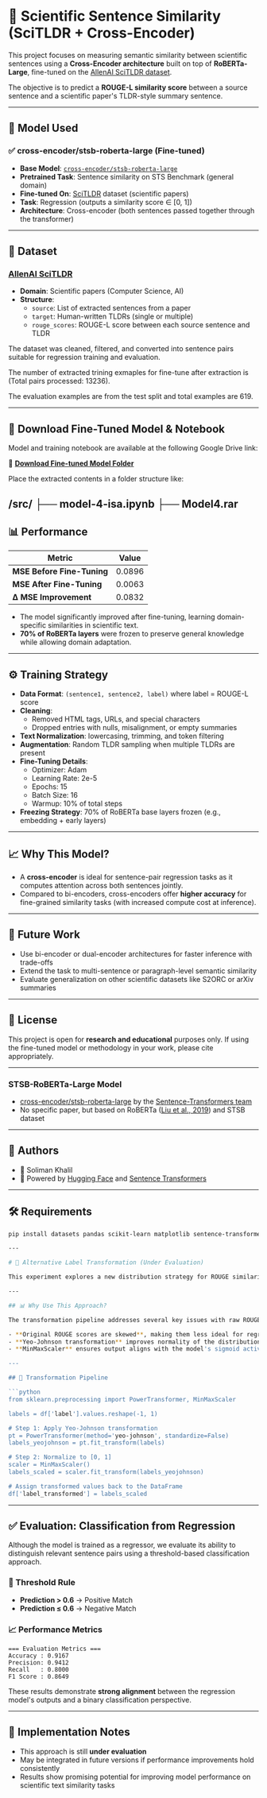 # 🔬 Scientific Sentence Similarity (SciTLDR + Cross-Encoder)

This project focuses on measuring semantic similarity between scientific sentences using a **Cross-Encoder architecture** built on top of **RoBERTa-Large**, fine-tuned on the [AllenAI SciTLDR dataset](https://huggingface.co/datasets/allenai/scitldr).

The objective is to predict a **ROUGE-L similarity score** between a source sentence and a scientific paper's TLDR-style summary sentence.

---

## 🧠 Model Used

### ✅ cross-encoder/stsb-roberta-large (Fine-tuned)

- **Base Model**: [`cross-encoder/stsb-roberta-large`](https://huggingface.co/cross-encoder/stsb-roberta-large)
- **Pretrained Task**: Sentence similarity on STS Benchmark (general domain)
- **Fine-tuned On**: [SciTLDR](https://huggingface.co/datasets/allenai/scitldr) dataset (scientific papers)
- **Task**: Regression (outputs a similarity score ∈ [0, 1])
- **Architecture**: Cross-encoder (both sentences passed together through the transformer)

---

## 📂 Dataset

### [AllenAI SciTLDR](https://huggingface.co/datasets/allenai/scitldr)

- **Domain**: Scientific papers (Computer Science, AI)
- **Structure**:
  - `source`: List of extracted sentences from a paper
  - `target`: Human-written TLDRs (single or multiple)
  - `rouge_scores`: ROUGE-L score between each source sentence and TLDR


The dataset was cleaned, filtered, and converted into sentence pairs suitable for regression training and evaluation.

The number of extracted trining exmaples for fine-tune after extraction is (Total pairs processed: 13236).

The evaluation examples are from the test split and total examples are 619.

---

## 🔗 Download Fine-Tuned Model & Notebook

Model and training notebook are available at the following Google Drive link:

📁 **[Download Fine-tuned Model Folder](https://drive.google.com/drive/folders/1cjlEGUWfSdFMzCa2E7YD6bhdCTJc8C07?usp=sharing)**

Place the extracted contents in a folder structure like:

/src/
├── model-4-isa.ipynb
├── Model4.rar
---

## 📊 Performance

| Metric                    | Value   |
|---------------------------|---------|
| **MSE Before Fine-Tuning** | 0.0896  |
| **MSE After Fine-Tuning**  | 0.0063  |
| **Δ MSE Improvement**      | 0.0832  |

- The model significantly improved after fine-tuning, learning domain-specific similarities in scientific text.
- **70% of RoBERTa layers** were frozen to preserve general knowledge while allowing domain adaptation.

---

## ⚙️ Training Strategy

- **Data Format**: `(sentence1, sentence2, label)` where label = ROUGE-L score
- **Cleaning**:
  - Removed HTML tags, URLs, and special characters
  - Dropped entries with nulls, misalignment, or empty summaries
- **Text Normalization**: lowercasing, trimming, and token filtering
- **Augmentation**: Random TLDR sampling when multiple TLDRs are present
- **Fine-Tuning Details**:
  - Optimizer: Adam
  - Learning Rate: 2e-5
  - Epochs: 15
  - Batch Size: 16
  - Warmup: 10% of total steps
- **Freezing Strategy**: 70% of RoBERTa base layers frozen (e.g., embedding + early layers)

---

## 📈 Why This Model?

- A **cross-encoder** is ideal for sentence-pair regression tasks as it computes attention across both sentences jointly.
- Compared to bi-encoders, cross-encoders offer **higher accuracy** for fine-grained similarity tasks (with increased compute cost at inference).

---

## 🔮 Future Work

- Use bi-encoder or dual-encoder architectures for faster inference with trade-offs
- Extend the task to multi-sentence or paragraph-level semantic similarity
- Evaluate generalization on other scientific datasets like S2ORC or arXiv summaries

---

## 📝 License

This project is open for **research and educational** purposes only. If using the fine-tuned model or methodology in your work, please cite appropriately.

---


### STSB-RoBERTa-Large Model

- [cross-encoder/stsb-roberta-large](https://huggingface.co/cross-encoder/stsb-roberta-large) by the [Sentence-Transformers team](https://www.sbert.net/)
- No specific paper, but based on RoBERTa ([Liu et al., 2019](https://arxiv.org/abs/1907.11692)) and STSB dataset

---

## 🧠 Authors

- 🔬 Soliman Khalil  
- 🤖 Powered by [Hugging Face](https://huggingface.co) and [Sentence Transformers](https://www.sbert.net/)

---

## 🛠 Requirements

```bash
pip install datasets pandas scikit-learn matplotlib sentence-transformers

---

# 🧪 Alternative Label Transformation (Under Evaluation)

This experiment explores a new distribution strategy for ROUGE similarity scores used as regression targets. Instead of using raw ROUGE scores, we apply a combination of **Yeo-Johnson transformation** followed by **Min-Max scaling** to normalize the labels to the range [0, 1].

---

## 📊 Why Use This Approach?

The transformation pipeline addresses several key issues with raw ROUGE scores:

- **Original ROUGE scores are skewed**, making them less ideal for regression tasks
- **Yeo-Johnson transformation** improves normality of the distribution
- **MinMaxScaler** ensures output aligns with the model's sigmoid activation (range [0, 1])

---

## 🧬 Transformation Pipeline

```python
from sklearn.preprocessing import PowerTransformer, MinMaxScaler

labels = df['label'].values.reshape(-1, 1)

# Step 1: Apply Yeo-Johnson transformation
pt = PowerTransformer(method='yeo-johnson', standardize=False)
labels_yeojohnson = pt.fit_transform(labels)

# Step 2: Normalize to [0, 1]
scaler = MinMaxScaler()
labels_scaled = scaler.fit_transform(labels_yeojohnson)

# Assign transformed values back to the DataFrame
df['label_transformed'] = labels_scaled
```

---

## ✅ Evaluation: Classification from Regression

Although the model is trained as a regressor, we evaluate its ability to distinguish relevant sentence pairs using a threshold-based classification approach.

### 🔹 Threshold Rule
- **Prediction > 0.6** → Positive Match
- **Prediction ≤ 0.6** → Negative Match

### 📈 Performance Metrics

```
=== Evaluation Metrics ===
Accuracy : 0.9167
Precision: 0.9412
Recall   : 0.8000
F1 Score : 0.8649
```

These results demonstrate **strong alignment** between the regression model's outputs and a binary classification perspective.

---

## 📂 Implementation Notes

- This approach is still **under evaluation**
- May be integrated in future versions if performance improvements hold consistently
- Results show promising potential for improving model performance on scientific text similarity tasks
